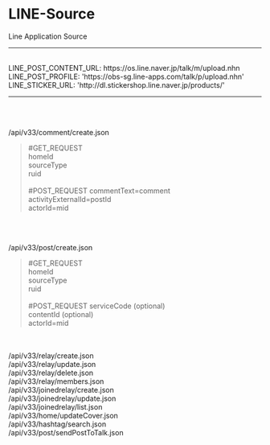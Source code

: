 # LINE-Source<br>

Line Application Source<br>

----------------
<br>
LINE_POST_CONTENT_URL: https://os.line.naver.jp/talk/m/upload.nhn<br>
LINE_POST_PROFILE: 'https://obs-sg.line-apps.com/talk/p/upload.nhn'<br>
LINE_STICKER_URL: 'http://dl.stickershop.line.naver.jp/products/'<br>

----------------
<br><br>

/api/v33/comment/create.json<br>
> #GET_REQUEST<br>
> homeId<br>
> sourceType<br>
> ruid<br>
> <br>
> #POST_REQUEST
> commentText=comment <br>
> activityExternalId=postId<br>
> actorId=mid<br>
<br>
<br>

/api/v33/post/create.json<br>
> #GET_REQUEST<br>
> homeId<br>
> sourceType<br>
> ruid<br>
> <br>
> #POST_REQUEST
> serviceCode (optional) <br>
> contentId (optional)<br>
> actorId=mid<br>

<br><br>
/api/v33/relay/create.json<br>
/api/v33/relay/update.json<br>
/api/v33/relay/delete.json<br>
/api/v33/relay/members.json<br>
/api/v33/joinedrelay/create.json<br>
/api/v33/joinedrelay/update.json<br>
/api/v33/joinedrelay/list.json<br>
/api/v33/home/updateCover.json<br>
/api/v33/hashtag/search.json<br>
/api/v33/post/sendPostToTalk.json<br>
